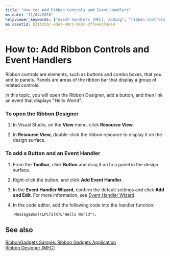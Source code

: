 ```yaml
---
title: "How to: Add Ribbon Controls and Event Handlers"
ms.date: "11/04/2016"
helpviewer_keywords: ["event handlers [MFC], adding", "ribbon controls [MFC], adding"]
ms.assetid: b31f25bc-ede7-49c3-9e3c-dffe4e174a69
---
```

# How to: Add Ribbon Controls and Event Handlers

Ribbon controls are elements, such as buttons and combo boxes, that you add to panels. Panels are areas of the ribbon bar that display a group of related controls.

In this topic, you will open the Ribbon Designer, add a button, and then link an event that displays "Hello World".

### To open the Ribbon Designer

1. In Visual Studio, on the **View** menu, click **Resource View**.

1. In **Resource View**, double-click the ribbon resource to display it on the design surface.

### To add a Button and an Event Handler

1. From the **Toolbar**, click **Button** and drag it on to a panel in the design surface.

1. Right-click the button, and click **Add Event Handler**.

1. In the **Event Handler Wizard**, confirm the default settings and click **Add and Edit**. For more information, see [Event Handler Wizard](../ide/event-handler-wizard.md).

1. In the code editor, add the following code into the handler function:

```
    MessageBox((LPCTSTR)L"Hello World");
```

## See also

[RibbonGadgets Sample: Ribbon Gadgets Application](../visual-cpp-samples.md)<br/>
[Ribbon Designer (MFC)](../mfc/ribbon-designer-mfc.md)
